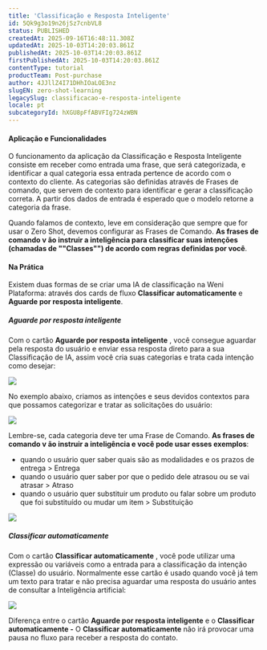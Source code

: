 ```yaml
---
title: 'Classificação e Resposta Inteligente'
id: 5Qk9g3o19n26jSz7cnbVL8
status: PUBLISHED
createdAt: 2025-09-16T16:48:11.308Z
updatedAt: 2025-10-03T14:20:03.861Z
publishedAt: 2025-10-03T14:20:03.861Z
firstPublishedAt: 2025-10-03T14:20:03.861Z
contentType: tutorial
productTeam: Post-purchase
author: 4JJllZ4I71DHhIOaLOE3nz
slugEN: zero-shot-learning
legacySlug: classificacao-e-resposta-inteligente
locale: pt
subcategoryId: hXGU8pFfABVFIg724zWBN
---
```


#### Aplicação e Funcionalidades

O funcionamento da aplicação da Classificação e Resposta Inteligente consiste em receber como entrada uma frase, que será categorizada, e identificar a qual categoria essa entrada pertence de acordo com o contexto do cliente. As categorias são definidas através de Frases de comando, que servem de contexto para identificar e gerar a classificação correta. A partir dos dados de entrada é esperado que o modelo retorne a categoria da frase.

Quando falamos de contexto, leve em consideração que sempre que for usar o Zero Shot, devemos configurar as Frases de Comando. **As frases de comando v ão instruir a inteligência para classificar suas intenções (chamadas de ""Classes"") de acordo com regras definidas por você**.

#### Na Prática

Existem duas formas de se criar uma IA de classificação na Weni Plataforma: através dos cards de fluxo **Classificar automaticamente** e **Aguarde por resposta inteligente**.

##### Aguarde por resposta inteligente

Com o cartão **Aguarde por resposta inteligente** , você consegue aguardar pela resposta do usuário e enviar essa resposta direto para a sua Classificação de IA, assim você cria suas categorias e trata cada intenção como desejar:

![](https://cdn.statically.io/gh/vtexdocs/help-center-content/refs/heads/main/docs/pt/tutorials/weni-by-vtex/fluxos/classificacao-e-resposta-inteligente_1.png)

No exemplo abaixo, criamos as intenções e seus devidos contextos para que possamos categorizar e tratar as solicitações do usuário:

![](https://cdn.statically.io/gh/vtexdocs/help-center-content/refs/heads/main/docs/pt/tutorials/weni-by-vtex/fluxos/classificacao-e-resposta-inteligente_2.png)

Lembre-se, cada categoria deve ter uma Frase de Comando. **As frases de comando v ão instruir a inteligência e você pode usar esses exemplos**:

- quando o usuário quer saber quais são as modalidades e os prazos de entrega > Entrega
- quando o usuário quer saber por que o pedido dele atrasou ou se vai atrasar > Atraso
- quando o usuário quer substituir um produto ou falar sobre um produto que foi substituído ou mudar um item > Substituição

![](https://cdn.statically.io/gh/vtexdocs/help-center-content/refs/heads/main/docs/pt/tutorials/weni-by-vtex/fluxos/classificacao-e-resposta-inteligente_3.png)

##### Classificar automaticamente

Com o cartão **Classificar automaticamente** , você pode utilizar uma expressão ou variáveis como a entrada para a classificação da intenção (Classe) do usuário. Normalmente esse cartão é usado quando você já tem um texto para tratar e não precisa aguardar uma resposta do usuário antes de consultar a Inteligência artificial:

![](https://cdn.statically.io/gh/vtexdocs/help-center-content/refs/heads/main/docs/pt/tutorials/weni-by-vtex/fluxos/classificacao-e-resposta-inteligente_4.png)

Diferença entre o cartão **Aguarde por resposta inteligente** e o **Classificar automaticamente -** O **Classificar automaticamente** não irá provocar uma pausa no fluxo para receber a resposta do contato.
